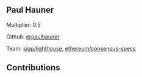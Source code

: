 
## Paul Hauner
Multiplier: 0.5

Github: [@paulhauner](https://github.com/paulhauner)

Team: [sigp/lighthouse](https://github.com/sigp/lighthouse/pulls?q=author%3Apaulhauner), [ethereum/consensus-specs](https://github.com/ethereum/consensus-specs/pulls?q=author%3Apaulhauner)

## Contributions
